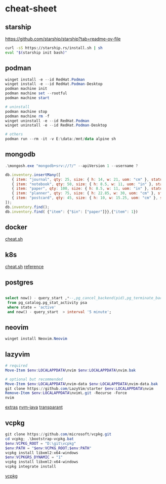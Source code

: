 # cheat-sheet


## starship

https://github.com/starship/starship?tab=readme-ov-file

```sh
curl -sS https://starship.rs/install.sh | sh
eval "$(starship init bash)"
```


## podman

```powershell
winget install -e --id RedHat.Podman
winget install -e --id RedHat.Podman-Desktop 
podman machine init 
podman machine set --rootful
podman machine start

# uninstall
podman machine stop
podman machine rm -f
winget uninstall -e --id RedHat.Podman
winget uninstall -e --id RedHat.Podman-Desktop

# others
podman run --rm -it -v E:\data:/mnt/data alpine sh
```


## mongodb

```powershell
.\mongosh.exe "mongodb+srv://?/" --apiVersion 1 --username ?
```

```js
db.inventory.insertMany([
   { item: "journal", qty: 25, size: { h: 14, w: 21, uom: "cm" }, status: "A" },
   { item: "notebook", qty: 50, size: { h: 8.5, w: 11, uom: "in" }, status: "A" },
   { item: "paper", qty: 100, size: { h: 8.5, w: 11, uom: "in" }, status: "D" },
   { item: "planner", qty: 75, size: { h: 22.85, w: 30, uom: "cm" }, status: "D" },
   { item: "postcard", qty: 45, size: { h: 10, w: 15.25, uom: "cm" }, status: "A" }
]);
db.inventory.find();
db.inventory.find( {"item": {"$in": ["paper"]}},{"item": 1})
```

## docker

[cheat.sh](https://cheat.sh/docker)


## k8s

[cheat.sh](https://cheat.sh/kubectl)
[reference](https://kubernetes.io/docs/reference/generated/kubectl/kubectl-commands)


## postgres

```sql

select now() - query_start ,*--,pg_cancel_backend(pid),pg_terminate_backend(pid)
 from pg_catalog.pg_stat_activity psa 
 where state = 'active'
 and now() - query_start  > interval '5 minute';
```


## neovim

```ps1
winget install Neovim.Neovim
```

## lazyvim

```ps1
# required
Move-Item $env:LOCALAPPDATA\nvim $env:LOCALAPPDATA\nvim.bak

# optional but recommended
Move-Item $env:LOCALAPPDATA\nvim-data $env:LOCALAPPDATA\nvim-data.bak
git clone https://github.com/LazyVim/starter $env:LOCALAPPDATA\nvim
Remove-Item $env:LOCALAPPDATA\nvim\.git -Recurse -Force
nvim
```
[extras](https://www.lazyvim.org/extras)
[nvm-java](https://github.com/nvim-java/nvim-java/wiki/Lazyvim)
[transparant](https://www.reddit.com/r/neovim/comments/15j87k7/lazyvim_setting_transparent_background/)



## vcpkg

```ps1
git clone https://github.com/microsoft/vcpkg.git
cd vcpkg; .\bootstrap-vcpkg.bat
$env:VCPKG_ROOT = "D:\git\vcpkg"
$env:PATH = "$env:VCPKG_ROOT;$env:PATH"
vcpkg install libxml2:x64-windows
$env:VCPKGRS_DYNAMIC = "1"
vcpkg install libxml2:x64-windows
vcpkg integrate install
```
[vcpkg](https://learn.microsoft.com/zh-tw/vcpkg/get_started/get-started?pivots=shell-powershell)
